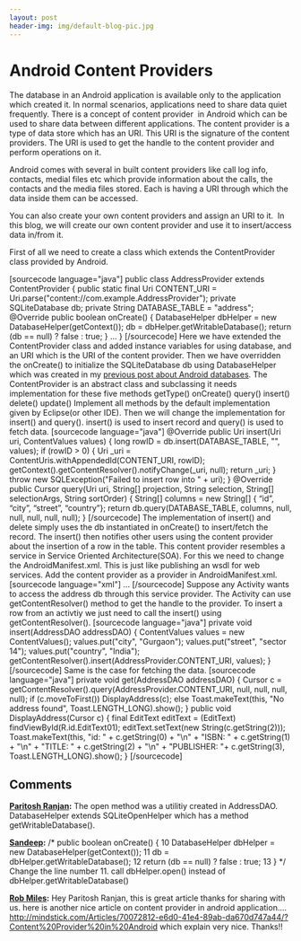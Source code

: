 ```yaml
---
layout: post
header-img: img/default-blog-pic.jpg
---
```


# Android Content Providers

The database in an Android application is available only to the application which created it. In normal scenarios, applications need to share data quiet frequently. There is a concept of content provider  in Android which can be used to share data between different applications. The content provider is a type of data store which has an URI. This URI is the signature of the content providers. The URI is used to get the handle to the content provider and perform operations on it.

Android comes with several in built content providers like call log info, contacts, medial files etc which provide information about the calls, the contacts and the media files stored. Each is having a URI through which the data inside them can be accessed.

You can also create your own content providers and assign an URI to it.  In this blog, we will create our own content provider and use it to insert/access data in/from it.

First of all we need to create a class which extends the ContentProvider class provided by Android.

[sourcecode language="java"] public class AddressProvider extends ContentProvider { public static final Uri CONTENT_URI = Uri.parse("content://com.example.AddressProvider"); private SQLiteDatabase db; private String DATABASE_TABLE = "address"; @Override public boolean onCreate() { DatabaseHelper dbHelper = new DatabaseHelper(getContext()); db = dbHelper.getWritableDatabase(); return (db == null) ? false : true; } ... } [/sourcecode] Here we have extended the ContentProvider class and added instance variables for using database, and an URI which is the URI of the content provider. Then we have overridden the onCreate() to initialize the SQLiteDatabase db using DatabaseHelper which was created in my [previous post about Android databases](/2010/08/16/database-implementation-in-android/). The ContentProvider is an abstract class and subclassing it needs implementation for these five methods getType() onCreate() query() insert() delete() update() Implement all methods by the default implementation given by Eclipse(or other IDE). Then we will change the implementation for insert() and query(). insert() is used to insert record and query() is used to fetch data. [sourcecode language="java"] @Override public Uri insert(Uri uri, ContentValues values) { long rowID = db.insert(DATABASE_TABLE, "", values); if (rowID > 0) { Uri _uri = ContentUris.withAppendedId(CONTENT_URI, rowID); getContext().getContentResolver().notifyChange(_uri, null); return _uri; } throw new SQLException("Failed to insert row into " \+ uri); } @Override public Cursor query(Uri uri, String[] projection, String selection, String[] selectionArgs, String sortOrder) { String[] columns = new String[] { “id”, “city”, “street”, “country”}; return db.query(DATABASE_TABLE, columns, null, null, null, null, null); } [/sourcecode] The implementation of insert() and delete simply uses the db instantiated in onCreate() to insert/fetch the record. The insert() then notifies other users using the content provider about the insertion of a row in the table. This content provider resembles a service in Service Oriented Architecture(SOA). For this we need to change the AndroidManifest.xml. This is just like publishing an wsdl for web services. Add the content provider as a provider in AndroidManifest.xml. [sourcecode language="xml"] <application android:icon="@drawable/icon" android:label="@string/app_name"> <activity android:name=".AddressProviderActivity" android:label="@string/app_name1"> ... </activity> <provider android:name="AddressProvider" android:authorities="com.example.AddressProvider" /> </application> [/sourcecode] Suppose any Activity wants to access the address db through this service provider. The Activity can use getContentResolver() method to get the handle to the provider. To insert a row from an activtiy we just need to call the insert() using getContentResolver(). [sourcecode language="java"] private void insert(AddressDAO addressDAO) { ContentValues values = new ContentValues(); values.put("city", "Gurgaon"); values.put("street", "sector 14"); values.put("country", "India"); getContentResolver().insert(AddressProvider.CONTENT_URI, values); } [/sourcecode] Same is the case for fetching the data. [sourcecode language="java"] private void get(AddressDAO addressDAO) { Cursor c = getContentResolver().query(AddressProvider.CONTENT_URI, null, null, null, null); if (c.moveToFirst()) DisplayAddress(c); else Toast.makeText(this, "No address found", Toast.LENGTH_LONG).show(); } public void DisplayAddress(Cursor c) { final EditText editText = (EditText) findViewById(R.id.EditText01); editText.setText(new String(c.getString(2))); Toast.makeText(this, "id: " \+ c.getString(0) + "\n" \+ "ISBN: " \+ c.getString(1) + "\n" \+ "TITLE: " \+ c.getString(2) + "\n" \+ "PUBLISHER: "\+ c.getString(3), Toast.LENGTH_LONG).show(); } [/sourcecode]

## Comments

**[Paritosh Ranjan](#3074 "2010-10-28 10:44:45"):** The open method was a utilitiy created in AddressDAO. DatabaseHelper extends SQLiteOpenHelper which has a method getWritableDatabase().

**[Sandeep](#3069 "2010-10-27 17:02:05"):** /* public boolean onCreate() { 10 DatabaseHelper dbHelper = new DatabaseHelper(getContext()); 11 db = dbHelper.getWritableDatabase(); 12 return (db == null) ? false : true; 13 } */ Change the line number 11. call dbHelper.open() instead of dbHelper.getWritableDatabase()

**[Rob Miles](#6159 "2011-11-09 16:26:59"):** Hey Paritosh Ranjan, this is great article thanks for sharing with us. here is another nice article on content provider in android application.... http://mindstick.com/Articles/70072812-e6d0-41e4-89ab-da670d747a44/?Content%20Provider%20in%20Android which explain very nice. Thanks!!


